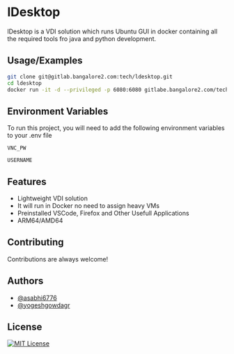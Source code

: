 # lDesktop

lDesktop is a VDI solution which runs Ubuntu GUI in docker containing all the required tools fro java and python development.

## Usage/Examples

```bash
git clone git@gitlab.bangalore2.com:tech/ldesktop.git
cd ldesktop
docker run -it -d --privileged -p 6080:6080 gitlabe.bangalore2.com/tech/ldesktop:latest
```


## Environment Variables

To run this project, you will need to add the following environment variables to your .env file

`VNC_PW`

`USERNAME`


## Features

- Lightweight VDI solution
- It will run in Docker no need to assign heavy VMs
- Preinstalled VSCode, Firefox and Other Usefull Applications
- ARM64/AMD64


## Contributing

Contributions are always welcome!



## Authors

- [@asabhi6776](https://www.github.com/asabhi6776)
- [@yogeshgowdagr](https://github.com/yogeshgowdagr)


## License

[![MIT License](https://img.shields.io/badge/License-MIT-green.svg)](https://choosealicense.com/licenses/mit/)

